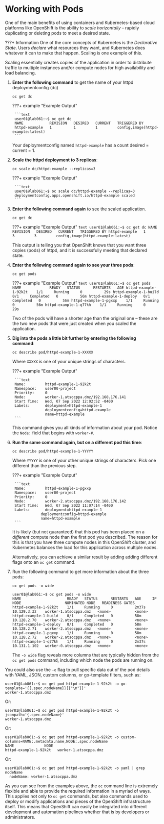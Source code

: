 # Working with Pods

One of the main benefits of using containers and Kubernetes-based cloud platforms like OpenShift is the ability to *scale horizontally* – rapidly duplicating or deleting pods to meet a desired state.

???+ Information
    One of the core concepts of Kubernetes is the *Declarative State*. Users *declare* what resources they want, and Kubernetes does whatever it can to make that happen. Scaling is one example of this.

Scaling essentially creates copies of the application in order to distribute traffic to multiple instances and/or compute nodes for high availability and load balancing.

1. **Enter the following command** to get the name of your httpd deploymentconfig (dc)

    ```text
    oc get dc
    ```

    ???+ example "Example Output"

        ```text
        user01@lab061:~$ oc get dc
        NAME            REVISION   DESIRED   CURRENT   TRIGGERED BY
        httpd-example   1          1         1         config,image(httpd-example:latest)
        ```

    Your deploymentconfig named `httpd-example` has a count desired = current = 1.

1. **Scale the httpd deployment to 3 replicas**:

    ```text
    oc scale dc/httpd-example --replicas=3
    ```

    ???+ example "Example Output"

        ```text
        user01@lab061:~$ oc scale dc/httpd-example --replicas=3
        deploymentconfig.apps.openshift.io/httpd-example scaled
        ```

1. **Enter the following command again** to see the scaled application.

    ```text
    oc get dc
    ```

    ???+ example "Example Output"
        ```text
        user01@lab061:~$ oc get dc
        NAME    REVISION   DESIRED   CURRENT   TRIGGERED BY
        httpd-example   1          3         3         config,image(httpd-example:latest)
        ```

    This output is telling you that OpenShift knows that you want three copies (pods) of httpd, and it is successfully meeting that declared state.

1. **Enter the following command again to see your three pods**:

    ```text
    oc get pods
    ```

    ???+ example "Example Output"
        ```text
        user01@lab061:~$ oc get pods
        NAME             READY   STATUS      RESTARTS   AGE
        httpd-example-1-92k2t    1/1     Running     0          29s
        httpd-example-1-build    0/1     Completed   0          56m
        httpd-example-1-deploy   0/1     Completed   0          56m
        httpd-example-1-pgxxp    1/1     Running     0          56m
        httpd-example-1-q77kh    1/1     Running     0          29s
        ```

    Two of the pods will have a shorter age than the original one – these are the two new pods that were just created when you scaled the application.

1. **Dig into the pods a little bit further by entering the following command**:

    ```text
    oc describe pod/httpd-example-1-XXXXX
    ```

    Where `XXXXX` is one of your unique strings of characters.

    ???+ example "Example Output"

        ```text
        Name:         httpd-example-1-92k2t
        Namespace:    user00-project
        Priority:     0
        Node:         worker-1.atsocppa.dmz/192.168.176.141
        Start Time:   Wed, 07 Sep 2022 12:02:52 -0400
        Labels:       deployment=httpd-example-1
                      deploymentconfig=httpd-example
                      name=httpd-example
        ```

    This command gives you all kinds of information about your pod. Notice the `Node:` field that begins with `worker-#`.

1. **Run the same command again, but on a different pod this time**:

    ```text
    oc describe pod/httpd-example-1-YYYYY
    ```

    Where `YYYYY` is one of your other unique strings of characters. Pick one different than the previous step.

    ???+ example "Example Output"

        ```text
        Name:         httpd-example-1-pgxxp
        Namespace:    user00-project
        Priority:     0
        Node:         worker-2.atsocppa.dmz/192.168.176.142
        Start Time:   Wed, 07 Sep 2022 11:07:14 -0400
        Labels:       deployment=httpd-example-1
                    deploymentconfig=httpd-example
                    name=httpd-example
        ```

    It is likely (but not guaranteed) that this pod has been placed on a *different* compute node than the first pod you described. The reason for this is that you have three compute nodes in this OpenShift cluster, and Kubernetes balances the load for this application across multiple nodes.

    Alternatively, you can achieve a similar result by adding adding different flags onto an `oc get` command.

 1. Run the following command to get more information about the three pods:

    ```text
    oc get pods -o wide
    ```

    ```text
    user01@lab061:~$ oc get pods -o wide
    NAME                     READY   STATUS      RESTARTS   AGE     IP             NODE                    NOMINATED NODE   READINESS GATES
    httpd-example-1-92k2t    1/1     Running     0          2m37s   10.129.3.32    worker-1.atsocppa.dmz   <none>           <none>
    httpd-example-1-build    0/1     Completed   0          58m     10.128.2.70    worker-2.atsocppa.dmz   <none>           <none>
    httpd-example-1-deploy   0/1     Completed   0          58m     10.128.2.71    worker-2.atsocppa.dmz   <none>           <none>
    httpd-example-1-pgxxp    1/1     Running     0          58m     10.128.2.72    worker-2.atsocppa.dmz   <none>           <none>
    httpd-example-1-q77kh    1/1     Running     0          2m37s   10.131.1.102   worker-0.atsocppa.dmz   <none>           <none>
    ```

    The `-o wide` flag reveals more columns that are typically hidden from the `oc get pods` command, including which node the pods are running on.

You could also use the `-o` flag to pull specific data out of the pod details with YAML, JSON, custom columns, or go-template filters, such as:

```text
user01@lab061:~$ oc get pod httpd-example-1-92k2t -o go-template='{{.spec.nodeName}}{{"\n"}}'
worker-1.atsocppa.dmz
```

Or: 

```text
user01@lab061:~$ oc get pod httpd-example-1-92k2t -o jsonpath='{.spec.nodeName}'
worker-1.atsocppa.dmz
```

Or:

```text
user01@lab061:~$ oc get pod httpd-example-1-92k2t -o custom-columns=NAME:.metadata.name,NODE:.spec.nodeName
NAME              NODE
httpd-example-1-92k2t   worker-1.atsocppa.dmz
```

Or: 

```text
user01@lab061:~$ oc get pod httpd-example-1-92k2t -o yaml | grep nodeName
  nodeName: worker-1.atsocppa.dmz
```

As you can see from the examples above, the `oc` command line is extremely flexible and able to provide the required information in a myriad of ways. This applies not only to `oc get` commands, but also commands used to deploy or modify applications and pieces of the OpenShift infrastructure itself. This means that OpenShift can easily be integrated into different development and automation pipelines whether that is by developers or administrators.
